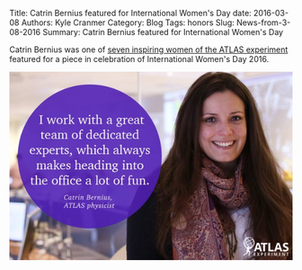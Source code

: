 Title: Catrin Bernius featured for International Women's Day
date: 2016-03-08 
Authors: Kyle Cranmer
Category: Blog
Tags: honors
Slug: News-from-3-08-2016
Summary: Catrin Bernius featured for International Women's Day



Catrin Bernius was one of [seven inspiring women of the ATLAS experiment](http://atlas-public.web.cern.ch/updates/photo-essay/meet-7-inspiring-women-atlas-experiment) featured for a piece in celebration of International Women's Day 2016.


![](./images/Catrin_international_womens_day.jpg)


